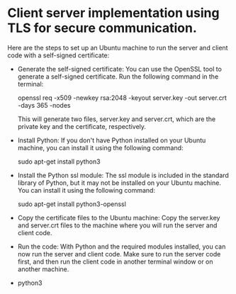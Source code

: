 # Client server implementation using TLS for secure communication.

Here are the steps to set up an Ubuntu machine to run the server and client code with a self-signed certificate:

- Generate the self-signed certificate: You can use the OpenSSL tool to generate a self-signed certificate. Run the following command in the terminal:

  openssl req -x509 -newkey rsa:2048 -keyout server.key -out server.crt -days 365 -nodes
  
  This will generate two files, server.key and server.crt, which are the private key and the certificate, respectively.

- Install Python: If you don't have Python installed on your Ubuntu machine, you can install it using the following command:

  sudo apt-get install python3

- Install the Python ssl module: The ssl module is included in the standard library of Python, but it may not be installed on your Ubuntu machine. You can install it using the following command:

  sudo apt-get install python3-openssl

- Copy the certificate files to the Ubuntu machine: Copy the server.key and server.crt files to the machine where you will run the server and client code.

- Run the code: With Python and the required modules installed, you can now run the server and client code. Make sure to run the server code first, and then run the client code in another terminal window or on another machine.
- python3 <application name>
